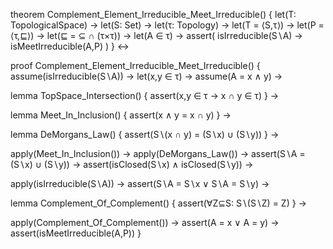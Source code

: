 theorem Complement_Element_Irreducible_Meet_Irreducible() {
  let(T: TopologicalSpace) →
  let(S: Set) →
  let(τ: Topology) →
  let(T = ⟨S,τ⟩) →
  let(P = ⟨τ,⊑⟩) →
  let(⊑ = ⊆ ∩ (τ×τ)) →
  let(A ∈ τ) →
  assert(
    isIrreducible(S∖A) → isMeetIrreducible(A,P)
  )
} ↔

proof Complement_Element_Irreducible_Meet_Irreducible() {
  assume(isIrreducible(S∖A)) →
  let(x,y ∈ τ) →
  assume(A = x ∧ y) →
  
  lemma TopSpace_Intersection() {
    assert(x,y ∈ τ → x ∩ y ∈ τ)
  } →
  
  lemma Meet_In_Inclusion() {
    assert(x ∧ y = x ∩ y)
  } →
  
  lemma DeMorgans_Law() {
    assert(S∖(x ∩ y) = (S∖x) ∪ (S∖y))
  } →
  
  apply(Meet_In_Inclusion()) →
  apply(DeMorgans_Law()) →
  assert(S∖A = (S∖x) ∪ (S∖y)) →
  assert(isClosed(S∖x) ∧ isClosed(S∖y)) →
  
  apply(isIrreducible(S∖A)) →
  assert(S∖A = S∖x ∨ S∖A = S∖y) →
  
  lemma Complement_Of_Complement() {
    assert(∀Z⊆S: S∖(S∖Z) = Z)
  } →
  
  apply(Complement_Of_Complement()) →
  assert(A = x ∨ A = y) →
  assert(isMeetIrreducible(A,P))
}
